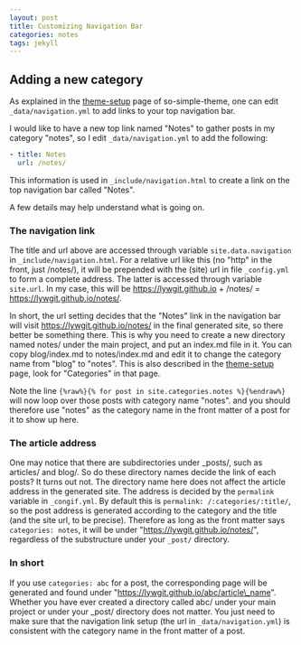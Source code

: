 ```yaml
---
layout: post
title: Customizing Navigation Bar
categories: notes
tags: jekyll
---
```


## Adding a new category

As explained in the [theme-setup](https://mmistakes.github.io/so-simple-theme/theme-setup/) page of so-simple-theme, one can edit `_data/navigation.yml` to add links to your top navigation bar. 

I would like to have a new top link named "Notes" to gather posts in my category "notes", so I edit `_data/navigation.yml` to add the following: 

```yml
- title: Notes
  url: /notes/
```

This information is used in `_include/navigation.html` to create a link on the top navigation bar called "Notes". 

A few details may help understand what is going on.

### The navigation link

The title and url above are accessed through variable `site.data.navigation` in `_include/navigation.html`. For a relative url like this (no "http" in the front, just /notes/), it will be prepended with the (site) url in file `_config.yml` to form a complete address. The latter is accessed through variable `site.url`. In my case, this will be https://lywgit.github.io + /notes/ = https://lywgit.github.io/notes/.

In short, the url setting decides that the "Notes" link in the navigation bar will visit https://lywgit.github.io/notes/ in the final generated site, so there better be something there. This is why you need to create a new directory named notes/ under the main project, and put an index.md file in it. You can copy blog/index.md to notes/index.md and edit it to change the category name from "blog" to "notes". This is also described in the [theme-setup](https://mmistakes.github.io/so-simple-theme/theme-setup/) page, look for "Categories" in that page.

Note the line `{%raw%}{% for post in site.categories.notes %}{%endraw%}` will now loop over those posts with category name "notes". and you should therefore use "notes" as the category name in the front matter of a post for it to show up here. 


### The article address

One may notice that there are subdirectories under _posts/, such as articles/ and blog/. So do these directory names decide the link of each posts? It turns out not. The directory name here does not affect the article address in the generated site. The address is decided by the `permalink` variable in `_congif.yml`. By default this is `permalink: /:categories/:title/`, so the post address is generated according to the category and the title (and the site url, to be precise). Therefore as long as the front matter says `categories: notes`, it will be under "https://lywgit.github.io/notes/", regardless of the substructure under your `_post/` directory. 

### In short 

If you use `categories: abc` for a post, the corresponding page will be generated and found under "https://lywgit.github.io/abc/article\_name". Whether you have ever created a directory called abc/ under your main project or under your _post/ directory does not matter. You just need to make sure that the navigation link setup (the url in `_data/navigation.yml`) is consistent with the category name in the front matter of a post. 